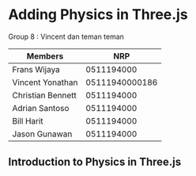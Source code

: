 # Adding Physics in Three.js

Group 8 : Vincent dan teman teman

Members  | NRP  | 
---------|------
Frans Wijaya | 0511194000
Vincent Yonathan | 05111940000186
Christian Bennett | 0511194000
Adrian Santoso | 0511194000
Bill Harit | 0511194000
Jason Gunawan | 0511194000

## Introduction to Physics in Three.js


